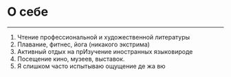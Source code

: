 # O себе
---
1. Чтение профессиональной и художественной литературы
2. Плавание, фитнес, йога (никакого экстрима)
3. Активный отдых на прИзучение иностранных языковироде
4. Посещение кино, музеев, выставок.
5. Я слишком часто испытываю ощущение де жа вю

